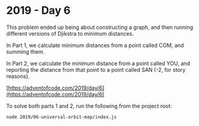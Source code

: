 # 2019 - Day 6

This problem ended up being about constructing a graph, and then running different
versions of Djikstra to minimum distances.

In Part 1, we calculate minimum distances from a point called COM, and summing them.

In Part 2, we calculate the minimum distance from a point called YOU, and reporting
the distance from that point to a point called SAN (-2, for story reasons).

[https://adventofcode.com/2019/day/6](https://adventofcode.com/2019/day/6)

To solve both parts 1 and 2, run the following from the project root:

```sh
node 2019/06-universal-orbit-map/index.js
```
